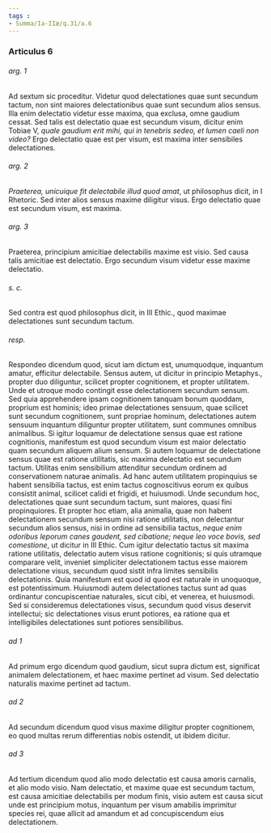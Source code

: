 ```yaml
---
tags : 
- Summa/Ia-IIæ/q.31/a.6
---
```


### Articulus 6

###### arg. 1
Ad sextum sic proceditur. Videtur quod delectationes quae sunt secundum tactum, non sint maiores delectationibus quae sunt secundum alios sensus. Illa enim delectatio videtur esse maxima, qua exclusa, omne gaudium cessat. Sed talis est delectatio quae est secundum visum, dicitur enim Tobiae V, *quale gaudium erit mihi, qui in tenebris sedeo, et lumen caeli non video?* Ergo delectatio quae est per visum, est maxima inter sensibiles delectationes.

###### arg. 2
*Praeterea, unicuique fit delectabile illud quod amat*, ut philosophus dicit, in I Rhetoric. Sed inter alios sensus maxime diligitur visus. Ergo delectatio quae est secundum visum, est maxima.

###### arg. 3
Praeterea, principium amicitiae delectabilis maxime est visio. Sed causa talis amicitiae est delectatio. Ergo secundum visum videtur esse maxime delectatio.

###### s. c.
Sed contra est quod philosophus dicit, in III Ethic., quod maximae delectationes sunt secundum tactum.

###### resp.
Respondeo dicendum quod, sicut iam dictum est, unumquodque, inquantum amatur, efficitur delectabile. Sensus autem, ut dicitur in principio Metaphys., propter duo diliguntur, scilicet propter cognitionem, et propter utilitatem. Unde et utroque modo contingit esse delectationem secundum sensum. Sed quia apprehendere ipsam cognitionem tanquam bonum quoddam, proprium est hominis; ideo primae delectationes sensuum, quae scilicet sunt secundum cognitionem, sunt propriae hominum, delectationes autem sensuum inquantum diliguntur propter utilitatem, sunt communes omnibus animalibus. Si igitur loquamur de delectatione sensus quae est ratione cognitionis, manifestum est quod secundum visum est maior delectatio quam secundum aliquem alium sensum. Si autem loquamur de delectatione sensus quae est ratione utilitatis, sic maxima delectatio est secundum tactum. Utilitas enim sensibilium attenditur secundum ordinem ad conservationem naturae animalis. Ad hanc autem utilitatem propinquius se habent sensibilia tactus, est enim tactus cognoscitivus eorum ex quibus consistit animal, scilicet calidi et frigidi, et huiusmodi. Unde secundum hoc, delectationes quae sunt secundum tactum, sunt maiores, quasi fini propinquiores. Et propter hoc etiam, alia animalia, quae non habent delectationem secundum sensum nisi ratione utilitatis, non delectantur secundum alios sensus, nisi in ordine ad sensibilia tactus, *neque enim odoribus leporum canes gaudent, sed cibatione; neque leo voce bovis, sed comestione*, ut dicitur in III Ethic. Cum igitur delectatio tactus sit maxima ratione utilitatis, delectatio autem visus ratione cognitionis; si quis utramque comparare velit, inveniet simpliciter delectationem tactus esse maiorem delectatione visus, secundum quod sistit infra limites sensibilis delectationis. Quia manifestum est quod id quod est naturale in unoquoque, est potentissimum. Huiusmodi autem delectationes tactus sunt ad quas ordinantur concupiscentiae naturales, sicut cibi, et venerea, et huiusmodi. Sed si consideremus delectationes visus, secundum quod visus deservit intellectui; sic delectationes visus erunt potiores, ea ratione qua et intelligibiles delectationes sunt potiores sensibilibus.

###### ad 1
Ad primum ergo dicendum quod gaudium, sicut supra dictum est, significat animalem delectationem, et haec maxime pertinet ad visum. Sed delectatio naturalis maxime pertinet ad tactum.

###### ad 2
Ad secundum dicendum quod visus maxime diligitur propter cognitionem, eo quod multas rerum differentias nobis ostendit, ut ibidem dicitur.

###### ad 3
Ad tertium dicendum quod alio modo delectatio est causa amoris carnalis, et alio modo visio. Nam delectatio, et maxime quae est secundum tactum, est causa amicitiae delectabilis per modum finis, visio autem est causa sicut unde est principium motus, inquantum per visum amabilis imprimitur species rei, quae allicit ad amandum et ad concupiscendum eius delectationem.


